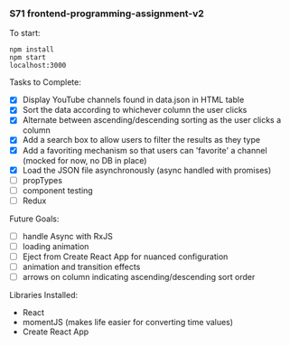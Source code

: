 ### S71 frontend-programming-assignment-v2

To start:
```
npm install
npm start
localhost:3000
```

Tasks to Complete:
- [x] Display YouTube channels found in data.json in HTML table
- [x] Sort the data according to whichever column the user clicks
- [x] Alternate between ascending/descending sorting as the user clicks a column
- [x] Add a search box to allow users to filter the results as they type
- [x] Add a favoriting mechanism so that users can 'favorite' a channel (mocked for now, no DB in place)
- [x] Load the JSON file asynchronously (async handled with promises)
- [ ] propTypes
- [ ] component testing
- [ ] Redux

Future Goals:
- [ ] handle Async with RxJS
- [ ] loading animation
- [ ] Eject from Create React App for nuanced configuration
- [ ] animation and transition effects
- [ ] arrows on column indicating ascending/descending sort order

Libraries Installed:
* React
* momentJS (makes life easier for converting time values)
* Create React App
